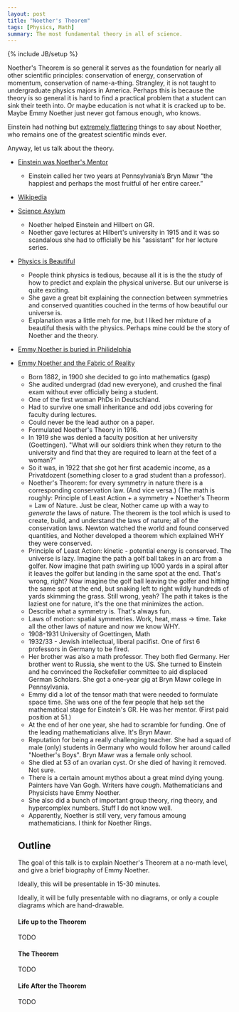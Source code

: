 ```yaml
---
layout: post
title: "Noether's Theorem"
tags: [Physics, Math]
summary: The most fundamental theory in all of science.
---
```

{% include JB/setup %}

Noether's Theorem is so general it serves as the foundation for nearly all other scientific principles: conservation of energy, conservation of momentum, conservation of name-a-thing. Strangley, it is not taught to undergraduate physics majors in America.  Perhaps this is because the theory is so general it is hard to find a practical problem that a student can sink their teeth into. Or maybe education is not what it is cracked up to be.  Maybe Emmy Noether just never got famous enough, who knows.

Einstein had nothing but [extremely flattering](https://www.washingtonpost.com/news/comic-riffs/wp/2015/03/23/emmy-noether-google-doodle-why-einstein-called-her-a-creative-mathematical-genius/) things to say about Noether, who remains one of the greatest scientific minds ever.

Anyway, let us talk about the theory.

* [Einstein was Noether's Mentor](https://www.washingtonpost.com/news/comic-riffs/wp/2015/03/23/emmy-noether-google-doodle-why-einstein-called-her-a-creative-mathematical-genius/?noredirect=on&utm_term=.c05fbd4bd738)
  - Einstein called her two years at Pennsylvania’s Bryn Mawr “the happiest and perhaps the most fruitful of her entire career.”
* [Wikipedia](https://en.wikipedia.org/wiki/Emmy_Noether)
* [Science Asylum](https://www.youtube.com/watch?v=ahf0zCaqrwM)
  - Noether helped Einstein and Hilbert on GR.
  - Noether gave lectures at Hilbert's university in 1915 and it was so scandalous she had to officially be his "assistant" for her lecture series.
* [Physics is Beautiful](https://www.youtube.com/watch?v=C4vNPEEwsmc)
  - People think physics is tedious, because all it is is the the study of how to predict and explain the physical universe. But our universe is quite exciting.
  - She gave a great bit explaining the connection between symmetries and conserved quantities couched in the terms of how beautiful our universe is.
  - Explanation was a little meh for me, but I liked her mixture of a beautiful thesis with the physics. Perhaps mine could be the story of Noether and the theory.
* [Emmy Noether is buried in Philidelphia](https://en.wikipedia.org/wiki/Bryn_Mawr_College#M._Carey_Thomas_Library)
* [Emmy Noether and the Fabric of Reality](https://www.youtube.com/watch?v=1_MpQG2xXVo)
  - Born 1882, in 1900 she decided to go into mathematics (gasp)
  - She audited undergrad (dad new everyone), and crushed the final exam without ever officially being a student.
  - One of the first woman PhDs in Deutschland.
  - Had to survive one small inheritance and odd jobs covering for faculty during lectures.
  - Could never be the lead author on a paper.
  - Formulated Noether's Theory in 1916.
  - In 1919 she was denied a faculty position at her university (Goettingen). "What will our soldiers think when they return to the university and find that they are required to learn at the feet of a woman?"
  - So it was, in 1922 that she got her first academic income, as a Privatdozent (something closer to a grad student than a professor).
  - Noether's Theorem: for every symmetry in nature there is a corresponding conservation law. (And vice versa.) (The math is roughly: Principle of Least Action + a symmetry + Noether's Theorm = Law of Nature. Just be clear, Nother came up with a way to *generate* the laws of nature. The theorem is the tool which is used to create, build, and understand the laws of nature; all of the conservation laws. Newton watched the world and found conserved quantities, and Nother developed a theorem which explained WHY they were conserved.
  - Principle of Least Action: kinetic - potential energy is conserved. The universe is lazy. Imagine the path a golf ball takes in an arc from a golfer. Now imagine that path swirling up 1000 yards in a spiral after it leaves the golfer but landing in the same spot at the end. That's wrong, right? Now imagine the golf ball leaving the golfer and hitting the same spot at the end, but snaking left to right wildly hundreds of yards skimming the grass. Still wrong, yeah? The path it takes is the laziest one for nature, it's the one that minimizes the action.
  - Describe what a symmetry is. That's always fun.
  - Laws of motion: spatial symmetries. Work, heat, mass -> time. Take all the other laws of nature and now we know WHY.
  - 1908-1931 University of Goettingen, Math
  - 1932/33 - Jewish intellectual, liberal pacifist. One of first 6 professors in Germany to be fired.
  - Her brother was also a math professor. They both fled Germany. Her brother went to Russia, she went to the US. She turned to Einstein and he convinced the Rockefeller committee to aid displaced German Scholars. She got a one-year gig at Bryn Mawr college in Pennsylvania.
  - Emmy did a lot of the tensor math that were needed to formulate space time. She was one of the few people that help set the mathematical stage for Einstein's GR. He was her mentor. (First paid position at 51.)
  - At the end of her one year, she had to scramble for funding. One of the leading mathematicians alive. It's Bryn Mawr.
  - Reputation for being a really challenging teacher. She had a squad of male (only) students in Germany who would follow her around called "Noether's Boys". Bryn Mawr was a female only school.
  - She died at 53 of an ovarian cyst. Or she died of having it removed. Not sure.
  - There is a certain amount mythos about a great mind dying young. Painters have Van Gogh. Writers have *cough*. Mathematicians and Physicists have Emmy Noether.
  - She also did a bunch of important group theory, ring theory, and hypercomplex numbers. Stuff I do not know well.
  - Apparently, Noether is still very, very famous amoung mathematicians. I think for Noether Rings.
  
  
  ## Outline
  
  The goal of this talk is to explain Noether's Theorem at a no-math level, and give a brief biography of Emmy Noether.
  
  Ideally, this will be presentable in 15-30 minutes.
  
  Ideally, it will be fully presentable with no diagrams, or only a couple diagrams which are hand-drawable.
  
  #### Life up to the Theorem
  
  TODO
  
  #### The Theorem
  
  TODO
  
  #### Life After the Theorem
  
  TODO
  
